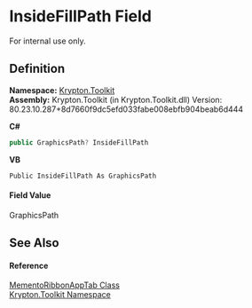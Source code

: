 # InsideFillPath Field


For internal use only.



## Definition
**Namespace:** <a href="79d2eac2-21f4-54ff-7552-b20c33c30600.md">Krypton.Toolkit</a>  
**Assembly:** Krypton.Toolkit (in Krypton.Toolkit.dll) Version: 80.23.10.287+8d7660f9dc5efd033fabe008ebfb904beab6d444

**C#**
``` C#
public GraphicsPath? InsideFillPath
```
**VB**
``` VB
Public InsideFillPath As GraphicsPath
```



#### Field Value
GraphicsPath

## See Also


#### Reference
<a href="2beea088-315c-b992-e057-cd909e10498e.md">MementoRibbonAppTab Class</a>  
<a href="79d2eac2-21f4-54ff-7552-b20c33c30600.md">Krypton.Toolkit Namespace</a>  
